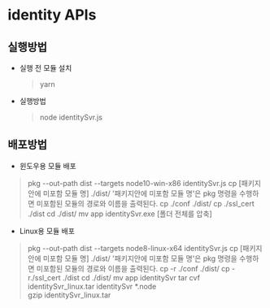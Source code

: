 # identity APIs

## 실행방법 
  - 실행 전 모듈 설치 
    > yarn
  - 실행방법 
    > node identitySvr.js

## 배포방법 
  - 윈도우용 모듈 배포 
   > pkg --out-path dist --targets node10-win-x86 identitySvr.js 
   > cp [패키지안에 미포함 모듈 명] ./dist/
     '패키지안에 미포함 모듈 명'은 pkg 명령을 수행하면 미포함된 모듈의 경로와 이름을 출력된다. 
   > cp ./conf ./dist/
   > cp ./ssl_cert ./dist 
   > cd ./dist/
   > mv app identitySvr.exe 
   > [폴더 전체를 압축]  
   
  - Linux용 모듈 배포 
   > pkg --out-path dist --targets node8-linux-x64 identitySvr.js
   > cp [패키지안에 미포함 모듈 명] ./dist/
     '패키지안에 미포함 모듈 명'은 pkg 명령을 수행하면 미포함된 모듈의 경로와 이름을 출력된다. 
   > cp -r ./conf ./dist/
   > cp -r./ssl_cert ./dist 
   > cd ./dist/
   > mv app identitySvr 
   > tar cvf identitySvr_linux.tar identitySvr *.node  
   > gzip identitySvr_linux.tar 


